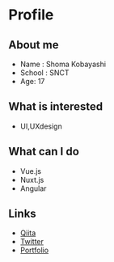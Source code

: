 # Profile

## About me
- Name : Shoma Kobayashi
- School : SNCT
- Age: 17

## What is interested
- UI,UXdesign

## What can I do
- Vue.js
- Nuxt.js
- Angular

## Links
- [Qiita](https://qiita.com/shoma3571)
- [Twitter](https://twitter.com/shoma_prog)
- [Portfolio](https://shoma-profile.netlify.app)

